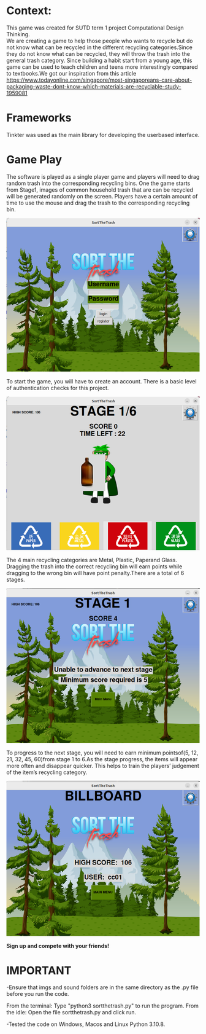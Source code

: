 # **Context**:
This game was created for SUTD term 1 project Computational Design Thinking.  
We are creating a game to help those people who wants to recycle but do not know what can be   recycled in the different recycling categories.Since they do not know what can be recycled, they will throw the trash into the general trash category. Since building a habit start from a young age, this game can be used to teach children and teens more interestingly compared to textbooks.We got our inspiration from this article https://www.todayonline.com/singapore/most-singaporeans-care-about-packaging-waste-dont-know-which-materials-are-recyclable-study-1959081

# **Frameworks**
Tinkter was used as the main library for developing the userbased interface.

# **Game Play**
The software is played as a single player game and players will need to drag random trash into the corresponding recycling bins. One the game starts from Stage1, images of common household trash that are can be recycled will be generated randomly on the screen. Players have a certain amount of time to use the mouse and drag the trash to the corresponding recycling bin. 

![Alt text](imgs/login.png?raw=true "Login Page")

To start the game, you will have to create an account. There is a basic level of authentication checks for this project.  

![Alt text](imgs/game_play.png?raw=true "Game Play")

The 4 main recycling categories are Metal, Plastic, Paperand Glass. Dragging the trash into the correct recycling bin will earn points while dragging to the wrong bin will have point penalty.There are a total of 6 stages.

![Alt text](imgs/minimum_score.png?raw=true "Game Play")

 To progress to the next stage, you will need to earn minimum pointsof(5, 12, 21, 32, 45, 60)from stage 1 to 6.As the stage progress, the items will appear more often and disappear quicker. This helps to train the players’ judgement of the item’s recycling category.

![Alt text](imgs/high_score.png?raw=true "Game Play")

**Sign up and compete with your friends!**




# **IMPORTANT**
-Ensure that imgs and sound folders are in the same directory as the .py file before you run the code.

From the terminal:
	Type "python3 sortthetrash.py" to run the program.
From the idle:
	Open the file sortthetrash.py and click run.

-Tested the code on Windows, Macos and Linux Python 3.10.8.